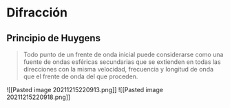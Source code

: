 # Difracción
## Principio de Huygens
> Todo punto de un frente de onda inicial puede considerarse como una fuente de ondas esféricas secundarias que se extienden en todas las direcciones con la misma velocidad, frecuencia y longitud de onda que el frente de onda del que proceden.


![[Pasted image 20211215220913.png]]
![[Pasted image 20211215220918.png]]